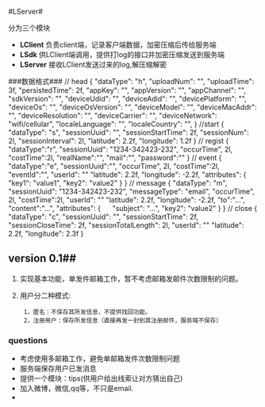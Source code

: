 #LServer#

分为三个模块

* **LClient** 负责client端，记录客户端数据，加密压缩后传给服务端
* **LSdk** 供LClient端调用，提供打log的接口并加密压缩发送到服务端
* **LServer** 接收LClient发送过来的log,解压缩解密

###数据格式###
    // head
    {
        "dataType": "h",
        "uploadNum": "",
        "uploadTime": 3f,
        "persistedTime": 2f,
        "appKey": "",
        "appVersion": "",
        "appChannel": "",
        "sdkVersion": "",
        "deviceUdid": "",
        "deviceAdid": "",
        "devicePlatform": "",
        "deviceOs": "",
        "deviceOsVersion": "",
        "deviceModel": "",
        "deviceMacAddr": "",
        "deviceResolution": "",
        "deviceCarrier": "",
        "deviceNetwork": "wifi/cellular",
        "localeLanguage": "",
        "localeCountry": "",
    }
    //start
    {
        "dataType": "s",
        "sessionUuid": "",
        "sessionStartTime": 2f,
        "sessionNum": 2l,
        "sessionInterval": 2l,
        "latitude": 2.2f,
        "longitude": 1.2f
    }
    // regist
    {
        "dataType":"r",
        "sessionUuid": "1234-342423-232",
        "occurTime", 2l,
        "costTime":2l,
        "realName":"",
        "mail":"",
        "password":""
    }
    // event
    {
        "dataType":"e",
        "sessionUuid":"",
        "occurTime", 2l,
        "costTime":2l,
        "eventId":"",
        "userId": ""
        "latitude": 2.2f,
        "longitude": -2.2f,
        "attributes": {
            "key1": "value1",
            "key2": "value2"
         }
    }
    // message
    {
        "dataType": "m",
        "sessionUuid": "1234-342423-232",
        "messageType": "email",
        "occurTime", 2l,
        "costTime":2l,
        "userId": ""
        "latitude": 2.2f,
        "longitude": -2.2f,
        "to":"...",
        "content":"...",
        "attributes": {
            "subject": "...",
            "key2": "value2"
         }
    }
    // close
    {
        "dataType": "c",
        "sessionUuid": "",
        "sessionStartTime": 2f,
        "sessionCloseTime": 2f,
        "sessionTotalLength": 2l,
        "userId": ""
        "latitude": 2.2f,
        "longitude": 2.3f
    }

## version 0.1##
1. 实现基本功能，单发件邮箱工作，暂不考虑邮箱发邮件次数限制的问题。
2. 用户分二种模式:
        
        1，匿名：不保存其所发信息，不提供找回功能。
        2，注册用户：保存所发信息（直接再发一封到其注册邮件，服务端不保存）

### questions ###
* 考虑使用多邮箱工作，避免单邮箱发件次数限制问题
* 服务端保存用户已发消息
* 提供一个模块：tips(供用户给出线索让对方猜出自己)
* 加入微博，微信,qq等，不只是email.
* 
